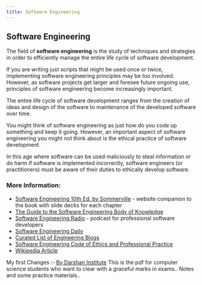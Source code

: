 ```yaml
---
title: Software Engineering
---
```

## Software Engineering

The field of **software engineering** is the study of techniques and strategies in order to efficiently manage the entire life cycle of software development.

If you are writing just scripts that might be used once or twice, implementing software engineering principles may be too involved. However, as software projects get larger and foresee future ongoing use, principles of software engineering become increasingly important.

The entire life cycle of software development ranges from the creation of ideas and design of the software to maintenance of the developed software over time.

You might think of software engineering as just how do you code up something and keep it going. However, an important aspect of software engineering you might not think about is the ethical practice of software development.

In this age where software can be used maliciously to steal information or do harm if software is implemented incorrectly, software engineers (or practitioners) must be aware of their duties to ethically develop software. 

### More Information:

- <a href='http://iansommerville.com/software-engineering-book/' target='_blank' rel='nofollow'>Software Engineering 10th Ed. by Sommerville</a> - website companion to the book with slide decks for each chapter
- <a href='https://www.computer.org/web/swebok' target='_blank' rel='nofollow'>The Guide to the Software Engineering Body of Knowledge</a>
- <a href='http://www.se-radio.net/' target='_blank' rel='nofollow'>Software Engineering Radio</a> - podcast for professional software developers
- <a href='https://softwareengineeringdaily.com/' target='_blank' rel='nofollow'>Software Engineering Daily</a>
- <a href='https://github.com/kilimchoi/engineering-blogs' target='_blank' rel='nofollow'>Curated List of Engineering Blogs</a>
- <a href='http://www.acm.org/about/se-code' target='_blank' rel='nofollow'>Software Engineering Code of Ethics and Professional Practice</a>
- <a href='https://en.wikipedia.org/wiki/Software_engineering' rel='nofollow'>Wikipedia Article</a>

My first Changes :-
<a href='http://www.darshan.ac.in/Upload/DIET/Documents/CE/2160701_Software%20Engineering%20Study%20Material%20GTU_23042016_032444AM.pdf'>By Darshan Institute</a> This is the pdf for computer science students who want to clear with a graceful marks in exams.. Notes and some practice materials..
